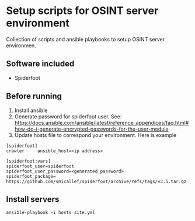 # Setup scripts for OSINT server environment

Collection of scripts and ansible playbooks to setup OSINT server environmen.

## Software included
- Spiderfoot

## Before running

1. Install ansible
1. Generate password for spiderfoot user. See:
https://docs.ansible.com/ansible/latest/reference_appendices/faq.html#how-do-i-generate-encrypted-passwords-for-the-user-module
1. Update hosts file to correspond your environment. Here is example
```
[spiderfoot]
crawler     ansible_host=<ip address>

[spiderfoot:vars]
spiderfoot_user=spiderfoot
spiderfoot_user_password=<generated password>
spiderfoot_package= https://github.com/smicallef/spiderfoot/archive/refs/tags/v3.5.tar.gz
```

## Install servers

```
ansible-playbook -i hosts site.yml
```
